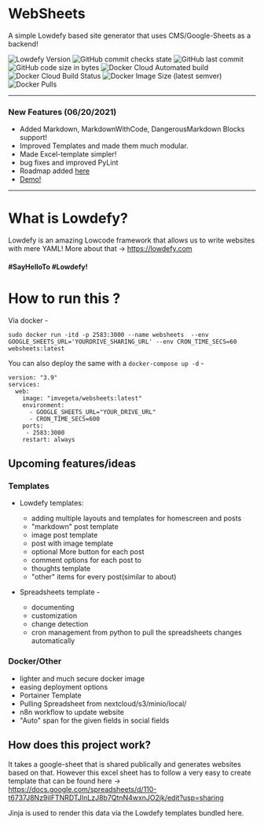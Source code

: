 # WebSheets

A simple Lowdefy based site generator that uses CMS/Google-Sheets as a backend! 

![Lowdefy Version](https://img.shields.io/static/v1?label=Lowdefy&message=3.18.0&color=green&style=for-the-badge&logo=npm)
![GitHub commit checks state](https://img.shields.io/github/checks-status/vaddisrinivas/WebSheets/master?style=for-the-badge&logo=github)
![GitHub last commit](https://img.shields.io/github/last-commit/vaddisrinivas/WebSheets?style=for-the-badge)
![GitHub code size in bytes](https://img.shields.io/github/languages/code-size/vaddisrinivas/WebSheets?style=for-the-badge)
![Docker Cloud Automated build](https://img.shields.io/docker/cloud/automated/imvegeta/websheets?style=for-the-badge&logo=docker)
![Docker Cloud Build Status](https://img.shields.io/docker/cloud/build/imvegeta/websheets?style=for-the-badge&logo=docker)
![Docker Image Size (latest semver)](https://img.shields.io/docker/image-size/imvegeta/websheets?style=for-the-badge&logo=docker)
![Docker Pulls](https://img.shields.io/docker/pulls/imvegeta/websheets?style=for-the-badge&logo=docker)

---
### New Features (06/20/2021)
- Added Markdown, MarkdownWithCode, DangerousMarkdown  Blocks support!
- Improved Templates and made them much modular.
- Made Excel-template simpler! 
- bug fixes and improved PyLint
- Roadmap added [here](https://npm.ajetavya.com/projects/websheets/)
- [Demo!](https://srinivas.ajetavya.com/) 
---
# What is Lowdefy?

Lowdefy is an amazing Lowcode framework that allows us to write websites with mere YAML!
More about that -> https://lowdefy.com

#### #SayHelloTo #Lowdefy!
# How to run this ?
Via docker -

```sudo docker run -itd -p 2583:3000 --name websheets  --env GOOGLE_SHEETS_URL='YOURDRIVE_SHARING_URL' --env CRON_TIME_SECS=60 websheets:latest```

You can also deploy the same with a `docker-compose up -d` -

```
version: "3.9"
services:
  web:
    image: "imvegeta/websheets:latest"
    environment:
      - GOOGLE_SHEETS_URL="YOUR_DRIVE_URL"
      - CRON_TIME_SECS=600
    ports:
     - 2583:3000
    restart: always
```

## Upcoming features/ideas 

### Templates

- Lowdefy templates:
  - adding multiple layouts and templates for homescreen and posts
  - "markdown" post template
  - image post template
  - post with image template
  - optional More button for each post 
  - comment options for each post to 
  - thoughts template
  - "other" items for every post(similar to about)
  
- Spreadsheets template - 
  - documenting 
  - customization
  - change detection
  - cron management from python to pull the spreadsheets changes automatically

### Docker/Other
- lighter and much secure docker image
- easing deployment options
- Portainer Template
- Pulling Spreadsheet from nextcloud/s3/minio/local/
- n8n workflow to update website  
- "Auto" span for the given fields in social fields

## How does this project work?
It takes a google-sheet that is shared publically and generates websites based on that.
However this excel sheet has to follow a very easy to create template that can be found here -> https://docs.google.com/spreadsheets/d/110-t6737J8Nz9iIFTNRDTJInLzJ8b7QtnN4wxnJO2jk/edit?usp=sharing

Jinja is used to render this data via the Lowdefy templates bundled here.
